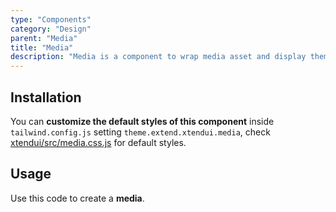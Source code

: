 ```yaml
---
type: "Components"
category: "Design"
parent: "Media"
title: "Media"
description: "Media is a component to wrap media asset and display them in various ways."
---
```


## Installation

You can **customize the default styles of this component** inside `tailwind.config.js` setting `theme.extend.xtendui.media`, check [xtendui/src/media.css.js](https://github.com/xtendui/xtendui/blob/beta/src/media.css.js) for default styles.

## Usage

Use this code to create a **media**.

<demo>
  <demoinline src="demos/components/media/usage">
  </demoinline>
</demo>
